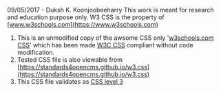 09/05/2017 - Duksh K. Koonjoobeeharry
This work is meant for research and education purpose only. W3 CSS is the property of [www.w3schools.com](https://www.w3schools.com)

1. This is an unmodified copy of the awsome CSS only '[w3schools.com CSS](https://www.w3schools.com/w3css/default.asp)' which has been made [W3C CSS](http://jigsaw.w3.org/css-validator/validator?uri=https%3A%2F%2Fstandards4opencms.github.io%2Fw3.css&profile=css3&usermedium=all&warning=1&vextwarning=) compliant without code modification.
2. Tested CSS file is also viewable from [https://standards4opencms.github.io/w3.css](https://standards4opencms.github.io/w3.css)
3. This CSS file validates as [CSS level 3](http://jigsaw.w3.org/css-validator/validator?uri=https%3A%2F%2Fstandards4opencms.github.io%2Fw3.css&profile=css3&usermedium=all&warning=1&vextwarning=)